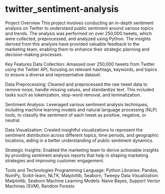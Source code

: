 # twitter_sentiment-analysis
Project Overview
This project involves conducting an in-depth sentiment analysis on Twitter to understand public sentiment around various topics and trends. The analysis was performed on over 250,000 tweets, which were collected, preprocessed, and analyzed using Python. The insights derived from this analysis have provided valuable feedback to the marketing team, enabling them to enhance their strategic planning and decision-making processes.

Key Features
Data Collection: Amassed over 250,000 tweets from Twitter using the Twitter API, focusing on relevant hashtags, keywords, and topics to ensure a diverse and representative dataset.

Data Preprocessing: Cleaned and preprocessed the raw tweet data to remove noise, handle missing values, and standardize text. This included tasks such as tokenization, stop-word removal, and lemmatization.

Sentiment Analysis: Leveraged various sentiment analysis techniques, including machine learning models and natural language processing (NLP) tools, to classify the sentiment of each tweet as positive, negative, or neutral.

Data Visualization: Created insightful visualizations to represent the sentiment distribution across different topics, time periods, and geographic locations, aiding in a better understanding of public sentiment dynamics.

Strategic Insights: Enabled the marketing team to derive actionable insights by providing sentiment analysis reports that help in shaping marketing strategies and improving customer engagement.

Tools and Technologies
Programming Language: Python
Libraries: Pandas, NumPy, Scikit-learn, NLTK, Matplotlib, Seaborn, Tweepy
Data Visualization: Matplotlib, Seaborn
Machine Learning Models: Naive Bayes, Support Vector Machines (SVM), Random Forests
